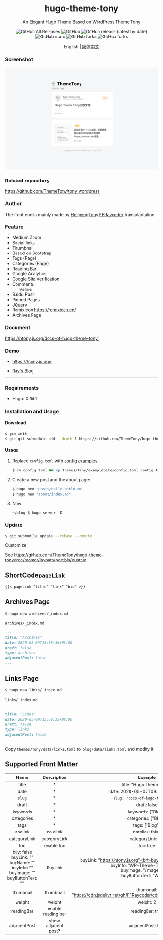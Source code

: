 <div align="center">
  <h1>hugo-theme-tony</h1>
  <p>An Elegant Hugo Theme Based on WordPress Theme Tony </p>
  <img alt="GitHub All Releases" src="https://img.shields.io/github/downloads/ThemeTony/hugo-theme-tony/total">
  <img alt="GitHub" src="https://img.shields.io/github/license/ThemeTony/hugo-theme-tony">
  <img alt="GitHub release (latest by date)" src="https://img.shields.io/github/v/release/ThemeTony/hugo-theme-tony">
  <img alt="GitHub stars" src="https://img.shields.io/github/stars/ThemeTony/hugo-theme-tony?style=social">
  <img alt="GitHub forks" src="https://img.shields.io/github/forks/ThemeTony/hugo-theme-tony?style=social">
  <img alt="GitHub forks" src="https://img.shields.io/github/watchers/ThemeTony/hugo-theme-tony?style=social">
  <p>English |
    <a href="https://github.com/ThemeTony/hugo-theme-tony/blob/master/README.zh-cn.md">简体中文</a>
  </p>
</div>


### Screenshot

![](https://raw.githubusercontent.com/ThemeTony/hugo-theme-tony/master/images/screenshot.png)

### Related repository

https://github.com/ThemeTony/tony_wordpress

### Author

The front end is mainly made by [HelipengTony](https://github.com/HelipengTony)
[FFRaycoder](https://github.com/FFRaycoder) transplantation

### Feature

- Medium Zoom
- Social links
- Thumbnail
- Based on Bootstrap
- Tags (Page)
- Categories (Page)
- Reading Bar
- Google Analytics
- Google Site Verification
- Comments
  - Valine
- Baidu Push
- Pinned Pages
- JQuery
- Remixicon https://remixicon.cn/
- Archives Page

### Document

<https://htony.js.org/docs-of-hugo-theme-tony/>

### Demo

- <https://htony.js.org/>

- [Ray's Blog](https://www.raycoder.me)

---

### Requirements

- Hugo: 0.59.1

### Installation and Usage

#### Download

```bash
$ git init
$ git git submodule add --depth 1 https://github.com/ThemeTony/hugo-theme-tony.git themes/tony
```

#### Usage

1. Replace `config.toml` with [config examples](https://github.com/ThemeTony/hugo-theme-tony/blob/master/exampleSite/config.toml).

   ```bash
   $ rm config.toml && cp themes/tony/exampleSite/config.toml config.toml
   ```

2. Create a new post and the about page:

   ```bash
   $ hugo new "posts/hello-world.md"
   $ hugo new "about/index.md"
   ```

3. Now:

   ```
   ~/blog $ hugo server -D
   ```

### Update

```bash
$ git submodule update --rebase --remote
```

Customize

See <https://github.com/ThemeTony/hugo-theme-tony/tree/master/layouts/partials/custom>

## ShortCode`pageLink`

```
{{< pageLink "title" "link" "bio" >}}
```

## Archives Page

```bash
$ hugo new archives/_index.md
```

`archives/_index.md`

```markdown
---
title: "Archives"
date: 2020-05-09T15:50:35+08:00
draft: false
type: archives
adjacentPost: false
---
```

## Links Page

```bash
$ hugo new links/_index.md
```

`links/_index.md`

```markdown
---
title: "Links"
date: 2020-05-09T15:50:35+08:00
draft: false
type: links
adjacentPost: false
---
```

Copy `themes/tony/data/links.toml` to` blog/data/links.toml` and modify it.

## Supported Front Matter

|                             Name                             |     Description     |                           Example                            |
| :----------------------------------------------------------: | :-----------------: | :----------------------------------------------------------: |
|                            title                             |          *          |                   title: "Hugo Theme Tony"                   |
|                             date                             |          *          |               date: 2020-05-07T09:51:27+08:00                |
|                            `slug`                            |          *          |              `slug: "docs-of-hugo-theme-tony"`               |
|                            draft                             |          *          |                         draft: false                         |
|                           keywords                           |          *          |                      keywords: ["Blog"]                      |
|                          categories                          |          *          |                     categories: ["Blog"]                     |
|                             tags                             |          *          |                        tags: ["Blog"]                        |
|                           noclick                            |      no click       |                       notclick: false                        |
|                         categoryLink                         |    categoryLink     |                      categoryLink: "/"                       |
|                             toc                              |     enable toc      |                          toc: true                           |
| buy: false<br/>buyLink: ""<br/>buyName: ""<br/>buyInfo: ""<br/>buyImage: ""<br/>buyButtonText: "" |      Buy link       | buyLink: "https://htony.js.org"<br/>buyName: "hugo-theme-tony"<br/>buyInfo: "WP-Theme-Tony in hugo"<br/>buyImage: "/images/t.jpg"<br/>buyButtonText: "Website" |
|                          thumbnail                           |      thumbnail      | thumbnail: "https://cdn.jsdelivr.net/gh/FFRaycoder/cdn/imgs/20200507094721.png" |
|                            weight                            |       weight        |                          weight: 2                           |
|                          readingBar                          | enable reading bar  |                       readingBar: true                       |
|                         adjacentPost                         | show adjacent post? |                      adjacentPost: true                      |

